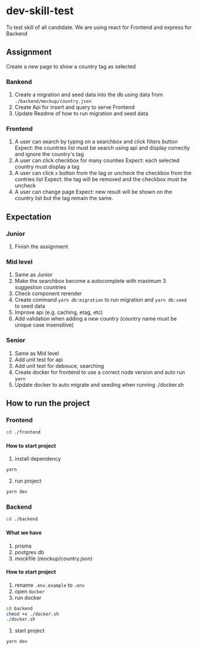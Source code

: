 # dev-skill-test
To test skill of all candidate.
We are using react for Frontend and express for Backend

## Assignment
Create a new page to show a country tag as selected
### Bankend
1) Create a migration and seed data into the db using data from `./backend/mockup/country.json`
1) Create Api for insert and query to serve Frontend
1) Update Readme of how to run migration and seed data

### Frontend
1) A user can search by typing on a searchbox and click filters button
Expect: the countries list must be search using api and display correctly and ignore the country's tag
1) A user can click checkbox for many counties
Expect: each selected country must display a tag
1) A user can click `x` button from the tag or uncheck the checkbox from the contries list
Expect: the tag will be removed and the checkbox must be uncheck
1) A user can change page
Expect: new result will be shown on the country list but the tag remain the same.

## Expectation
### Junior
1) Finish the assignment

### Mid level
1) Same as Junior
2) Make the searchbox become a autocomplete with maximum 3 suggestion countries
3) Check component rerender
4) Create command `yarn db:migration` to run migration and `yarn db:seed` to seed data 
5) Improve api (e.g. caching, etag, etc)
6) Add validation when adding a new country (country name must be unique case insensitive)

### Senior
1) Same as Mid level
2) Add unit test for api
3) Add unit test for debouce, searching
4) Create docker for frontend to use a correct node version and auto run `yarn` 
5) Update docker to auto migrate and seeding when running ./docker.sh

## How to run the project
### Frontend
```bash
cd ./frontend
```

#### How to start project
1) install dependency
```bash
yarn
``` 
2) run project
```bash
yarn dev
```

### Backend
```bash
cd ./backend
```

#### What we have
1) prisma
2) postgres db
3) mockfile (mockup/country.json)

#### How to start project
1) rename `.env.example` to `.env`
1) open `docker`
1) run docker
```bash
cd backend
chmod +x ./docker.sh
./docker.sh
```
1) start project
```bash
yarn dev
```